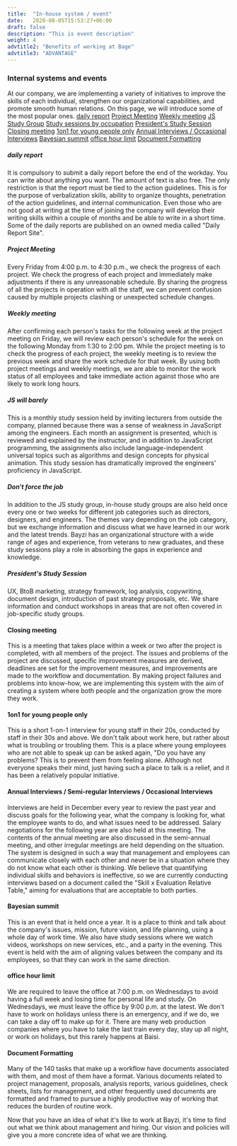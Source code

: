 ```yaml
---
title:  "In-house system / event"
date:   2020-08-05T15:53:27+06:00
draft: false
description: "This is event description"
weight: 4
advtitle2: "Benefits of working at Bage"
advtitle3: "ADVANTAGE"
---
```

<!--:::image type="content" source="../8things/1.jpg" alt-text="image":::-->
### Internal systems and events
At our company, we are implementing a variety of initiatives to improve the skills of each individual, strengthen our organizational capabilities, and promote smooth human relations. On this page, we will introduce some of the most popular ones.
[daily report](#sectionBlock1)
[Project Meeting](/#sectionBlock2)
[Weekly meeting](#sectionBlock3)
[JS Study Group](#sectionBlock4)
[Study sessions by occupation](#sectionBlock5)
[President's Study Session](#sectionBlock6)
[Closing meeting](/#sectionBlock7)
[1on1 for young people only](#sectionBlock8)
[Annual Interviews / Occasional Interviews](#sectionBlock9)
[Bayesian summit](#sectionBlock10)
[office hour limit](#sectionBlock11)
[Document Formatting](#sectionBlock12)

##### <a id="sectionBlock1"></a> daily report
It is compulsory to submit a daily report before the end of the workday. You can write about anything you want. The amount of text is also free. The only restriction is that the report must be tied to the action guidelines. This is for the purpose of verbalization skills, ability to organize thoughts, penetration of the action guidelines, and internal communication. Even those who are not good at writing at the time of joining the company will develop their writing skills within a couple of months and be able to write in a short time. Some of the daily reports are published on an owned media called "Daily Report Site".

##### <a id="sectionBlock2"></a>Project Meeting
Every Friday from 4:00 p.m. to 4:30 p.m., we check the progress of each project. We check the progress of each project and immediately make adjustments if there is any unreasonable schedule. By sharing the progress of all the projects in operation with all the staff, we can prevent confusion caused by multiple projects clashing or unexpected schedule changes.

##### <a id="sectionBlock3"></a>Weekly meeting
After confirming each person's tasks for the following week at the project meeting on Friday, we will review each person's schedule for the week on the following Monday from 1:30 to 2:00 pm. While the project meeting is to check the progress of each project, the weekly meeting is to review the previous week and share the work schedule for that week. By using both project meetings and weekly meetings, we are able to monitor the work status of all employees and take immediate action against those who are likely to work long hours.

##### <a id="sectionBlock4"></a>JS will barely
This is a monthly study session held by inviting lecturers from outside the company, planned because there was a sense of weakness in JavaScript among the engineers. Each month an assignment is presented, which is reviewed and explained by the instructor, and in addition to JavaScript programming, the assignments also include language-independent universal topics such as algorithms and design concepts for physical animation. This study session has dramatically improved the engineers' proficiency in JavaScript.
##### <a id="sectionBlock5"></a>Don't force the job
In addition to the JS study group, in-house study groups are also held once every one or two weeks for different job categories such as directors, designers, and engineers. The themes vary depending on the job category, but we exchange information and discuss what we have learned in our work and the latest trends. Bayzi has an organizational structure with a wide range of ages and experience, from veterans to new graduates, and these study sessions play a role in absorbing the gaps in experience and knowledge.

##### <a id="sectionBlock6"></a>President's Study Session
UX, BtoB marketing, strategy framework, log analysis, copywriting, document design, introduction of past strategy proposals, etc. We share information and conduct workshops in areas that are not often covered in job-specific study groups.

#### <a id="sectionBlock7"></a>Closing meeting
This is a meeting that takes place within a week or two after the project is completed, with all members of the project. The issues and problems of the project are discussed, specific improvement measures are derived, deadlines are set for the improvement measures, and improvements are made to the workflow and documentation. By making project failures and problems into know-how, we are implementing this system with the aim of creating a system where both people and the organization grow the more they work.

#### <a id="sectionBlock8"></a>1on1 for young people only
This is a short 1-on-1 interview for young staff in their 20s, conducted by staff in their 30s and above. We don't talk about work here, but rather about what is troubling or troubling them. This is a place where young employees who are not able to speak up can be asked again, "Do you have any problems? This is to prevent them from feeling alone. Although not everyone speaks their mind, just having such a place to talk is a relief, and it has been a relatively popular initiative.

#### <a id="sectionBlock9"></a>Annual Interviews / Semi-regular Interviews / Occasional Interviews
Interviews are held in December every year to review the past year and discuss goals for the following year, what the company is looking for, what the employee wants to do, and what issues need to be addressed. Salary negotiations for the following year are also held at this meeting. The contents of the annual meeting are also discussed in the semi-annual meeting, and other irregular meetings are held depending on the situation. The system is designed in such a way that management and employees can communicate closely with each other and never be in a situation where they do not know what each other is thinking. We believe that quantifying individual skills and behaviors is ineffective, so we are currently conducting interviews based on a document called the "Skill x Evaluation Relative Table," aiming for evaluations that are acceptable to both parties.

#### <a id="sectionBlock10"></a>Bayesian summit
This is an event that is held once a year. It is a place to think and talk about the company's issues, mission, future vision, and life planning, using a whole day of work time. We also have study sessions where we watch videos, workshops on new services, etc., and a party in the evening. This event is held with the aim of aligning values between the company and its employees, so that they can work in the same direction.

#### <a id="sectionBlock11"></a>office hour limit
We are required to leave the office at 7:00 p.m. on Wednesdays to avoid having a full week and losing time for personal life and study. On Wednesdays, we must leave the office by 9:00 p.m. at the latest. We don't have to work on holidays unless there is an emergency, and if we do, we can take a day off to make up for it. There are many web production companies where you have to take the last train every day, stay up all night, or work on holidays, but this rarely happens at Baisi.

#### <a id="sectionBlock12"></a>Document Formatting
Many of the 140 tasks that make up a workflow have documents associated with them, and most of them have a format. Various documents related to project management, proposals, analysis reports, various guidelines, check sheets, lists for management, and other frequently used documents are formatted and framed to pursue a highly productive way of working that reduces the burden of routine work.



Now that you have an idea of what it's like to work at Bayzi, it's time to find out what we think about management and hiring. Our vision and policies will give you a more concrete idea of what we are thinking.